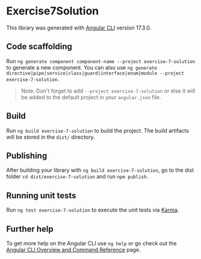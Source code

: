 # Exercise7Solution

This library was generated with [Angular CLI](https://github.com/angular/angular-cli) version 17.3.0.

## Code scaffolding

Run `ng generate component component-name --project exercise-7-solution` to generate a new component. You can also use `ng generate directive|pipe|service|class|guard|interface|enum|module --project exercise-7-solution`.
> Note: Don't forget to add `--project exercise-7-solution` or else it will be added to the default project in your `angular.json` file. 

## Build

Run `ng build exercise-7-solution` to build the project. The build artifacts will be stored in the `dist/` directory.

## Publishing

After building your library with `ng build exercise-7-solution`, go to the dist folder `cd dist/exercise-7-solution` and run `npm publish`.

## Running unit tests

Run `ng test exercise-7-solution` to execute the unit tests via [Karma](https://karma-runner.github.io).

## Further help

To get more help on the Angular CLI use `ng help` or go check out the [Angular CLI Overview and Command Reference](https://angular.io/cli) page.
